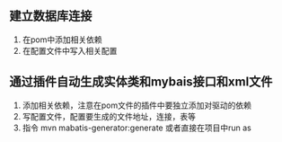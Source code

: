 ## 建立数据库连接

1. 在pom中添加相关依赖
2. 在配置文件中写入相关配置

## 通过插件自动生成实体类和mybais接口和xml文件
1. 添加相关依赖，注意在pom文件的插件中要独立添加对驱动的依赖
2. 写配置文件，配置要生成的文件地址，连接，表等
3. 指令 mvn mabatis-generator:generate 或者直接在项目中run as 



